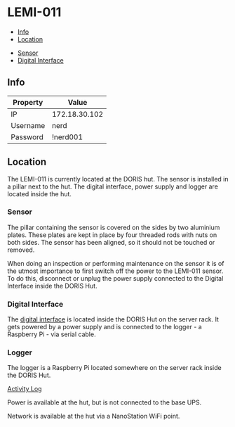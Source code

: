# LEMI-011
* [Info](#info)
* [Location](#location)
- [Sensor](#sensor)
- [Digital Interface](#digital-interface)

## Info
| Property   | Value      |
|------------|------------|
| IP | 172.18.30.102 |
| Username | nerd |
| Password | !nerd001 |

## Location
The LEMI-011 is currently located at the DORIS hut. The sensor is installed in a pillar next to the hut. The digital interface, power supply and logger are located inside the hut.

### Sensor
The pillar containing the sensor is covered on the sides by two aluminium plates. These plates are kept in place by four threaded rods with nuts on both sides. The sensor has been aligned, so it should not be touched or removed.

When doing an inspection or performing maintenance on the sensor it is of the utmost importance to first switch off the power to the LEMI-011 sensor. To do this, disconnect or unplug the power supply connected to the Digital Interface inside the DORIS Hut.

### Digital Interface
The [digital interface]() is located inside the DORIS Hut on the server rack. It gets powered by a power supply and is connected to the logger - a Raspberry Pi - via serial cable.

### Logger
The logger is a Raspberry Pi located somewhere on the server rack inside the DORIS Hut. 

[Activity Log](activity_log.md)


Power is available at the hut, but is not connected to the base UPS.

Network is available at the hut via a NanoStation WiFi point.

